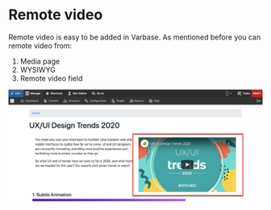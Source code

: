 # Remote video

Remote video is easy to be added in Varbase. As mentioned before you can remote video from:

1. Media page
2. WYSIWYG
3. Remote video field

![Remote Video added](../../../../.gitbook/assets/UX-UI-Design-Trends-2020-test-varbase-property-1.png)
